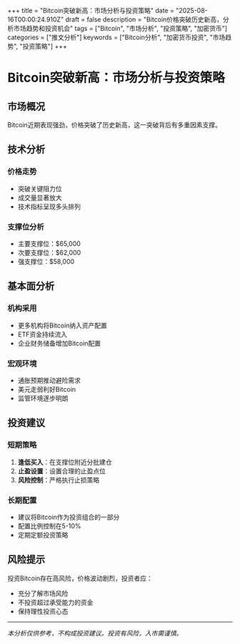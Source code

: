 +++
title = "Bitcoin突破新高：市场分析与投资策略"
date = "2025-08-16T00:00:24.910Z"
draft = false
description = "Bitcoin价格突破历史新高，分析市场趋势和投资机会"
tags = ["Bitcoin", "市场分析", "投资策略", "加密货币"]
categories = ["推文分析"]
keywords = ["Bitcoin分析", "加密货币投资", "市场趋势", "投资策略"]
+++
# Bitcoin突破新高：市场分析与投资策略

## 市场概况

Bitcoin近期表现强劲，价格突破了历史新高，这一突破背后有多重因素支撑。

## 技术分析

### 价格走势
- 突破关键阻力位
- 成交量显著放大
- 技术指标呈现多头排列

### 支撑位分析
- 主要支撑位：$65,000
- 次要支撑位：$62,000
- 强支撑位：$58,000

## 基本面分析

### 机构采用
- 更多机构将Bitcoin纳入资产配置
- ETF资金持续流入
- 企业财务储备增加Bitcoin配置

### 宏观环境
- 通胀预期推动避险需求
- 美元走弱利好Bitcoin
- 监管环境逐步明朗

## 投资建议

### 短期策略
1. **逢低买入**：在支撑位附近分批建仓
2. **止盈设置**：设置合理的止盈点位
3. **风险控制**：严格执行止损策略

### 长期配置
- 建议将Bitcoin作为投资组合的一部分
- 配置比例控制在5-10%
- 定期定额投资策略

## 风险提示

投资Bitcoin存在高风险，价格波动剧烈，投资者应：
- 充分了解市场风险
- 不投资超过承受能力的资金
- 保持理性投资心态

---

*本分析仅供参考，不构成投资建议。投资有风险，入市需谨慎。*
